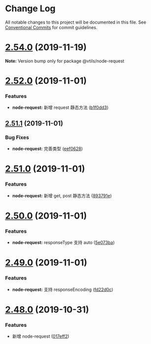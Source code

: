 # Change Log

All notable changes to this project will be documented in this file.
See [Conventional Commits](https://conventionalcommits.org) for commit guidelines.

# [2.54.0](https://github.com/fjc0k/vtils/compare/v2.53.0...v2.54.0) (2019-11-19)

**Note:** Version bump only for package @vtils/node-request





# [2.52.0](https://github.com/fjc0k/vtils/compare/v2.51.1...v2.52.0) (2019-11-01)


### Features

* **node-request:** 新增 request 静态方法 ([b1f0dd3](https://github.com/fjc0k/vtils/commit/b1f0dd3))





## [2.51.1](https://github.com/fjc0k/vtils/compare/v2.51.0...v2.51.1) (2019-11-01)


### Bug Fixes

* **node-request:** 完善类型 ([eef0628](https://github.com/fjc0k/vtils/commit/eef0628))





# [2.51.0](https://github.com/fjc0k/vtils/compare/v2.50.0...v2.51.0) (2019-11-01)


### Features

* **node-request:** 新增 get, post 静态方法 ([893791e](https://github.com/fjc0k/vtils/commit/893791e))





# [2.50.0](https://github.com/fjc0k/vtils/compare/v2.49.0...v2.50.0) (2019-11-01)


### Features

* **node-request:** responseType 支持 auto ([5e073ba](https://github.com/fjc0k/vtils/commit/5e073ba))





# [2.49.0](https://github.com/fjc0k/vtils/compare/v2.48.0...v2.49.0) (2019-11-01)


### Features

* **node-request:** 支持 responseEncoding ([fd22d0c](https://github.com/fjc0k/vtils/commit/fd22d0c))





# [2.48.0](https://github.com/fjc0k/vtils/compare/v2.47.1...v2.48.0) (2019-10-31)


### Features

* 新增 node-request ([017eff2](https://github.com/fjc0k/vtils/commit/017eff2))

